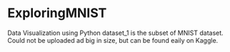 # ExploringMNIST
Data Visualization using Python
dataset_1 is the subset of MNIST dataset. Could not be uploaded ad big in size, but can be found eaily on Kaggle. 
